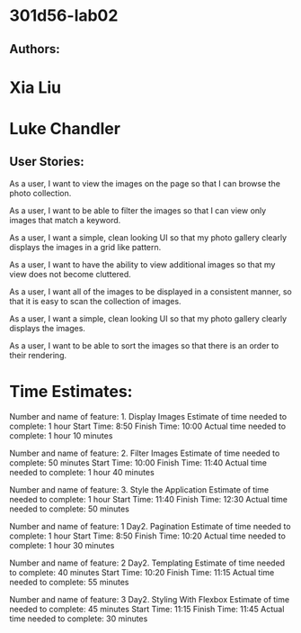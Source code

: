 # 301d56-lab02

## Authors:
# Xia Liu
# Luke Chandler

## User Stories:
As a user, I want to view the images on the page so that I can browse the photo collection.

As a user, I want to be able to filter the images so that I can view only images that match a keyword.

As a user, I want a simple, clean looking UI so that my photo gallery clearly displays the images in a grid like pattern.

As a user, I want to have the ability to view additional images so that my view does not become cluttered.

As a user, I want all of the images to be displayed in a consistent manner, so that it is easy to scan the collection of images.

As a user, I want a simple, clean looking UI so that my photo gallery clearly displays the images.

As a user, I want to be able to sort the images so that there is an order to their rendering.

# Time Estimates:
Number and name of feature: 1. Display Images
Estimate of time needed to complete:  1 hour
Start Time: 8:50
Finish Time:  10:00
Actual time needed to complete:  1 hour 10 minutes

Number and name of feature: 2. Filter Images
Estimate of time needed to complete:  50 minutes
Start Time: 10:00
Finish Time:  11:40
Actual time needed to complete:  1 hour 40 minutes

Number and name of feature: 3. Style the Application
Estimate of time needed to complete:  1 hour
Start Time: 11:40
Finish Time:  12:30
Actual time needed to complete:  50 minutes

Number and name of feature: 1 Day2. Pagination
Estimate of time needed to complete:  1 hour
Start Time: 8:50
Finish Time:  10:20
Actual time needed to complete:  1 hour 30 minutes

Number and name of feature: 2 Day2. Templating
Estimate of time needed to complete: 40 minutes
Start Time: 10:20
Finish Time:  11:15
Actual time needed to complete:  55 minutes

Number and name of feature: 3 Day2. Styling With Flexbox
Estimate of time needed to complete:  45 minutes
Start Time: 11:15
Finish Time:  11:45
Actual time needed to complete:  30 minutes
